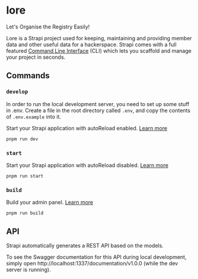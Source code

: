 # lore

Let's Organise the Registry Easily!

Lore is a Strapi project used for keeping, maintaining and providing member data and other useful data for a hackerspace. Strapi comes with a full featured [Command Line Interface](https://docs.strapi.io/dev-docs/cli) (CLI) which lets you scaffold and manage your project in seconds.

## Commands

### `develop`

In order to run the local development server, you need to set up some stuff in .env.
Create a file in the root directory called `.env`, and copy the contents of `.env.example` into it.

Start your Strapi application with autoReload enabled. [Learn more](https://docs.strapi.io/dev-docs/cli#strapi-develop)

```
pnpm run dev
```

### `start`

Start your Strapi application with autoReload disabled. [Learn more](https://docs.strapi.io/dev-docs/cli#strapi-start)

```
pnpm run start
```

### `build`

Build your admin panel. [Learn more](https://docs.strapi.io/dev-docs/cli#strapi-build)

```
pnpm run build
```

## API

Strapi automatically generates a REST API based on the models.

To see the Swagger documentation for this API during local development, simply open http://localhost:1337/documentation/v1.0.0 (while the dev server is running).
